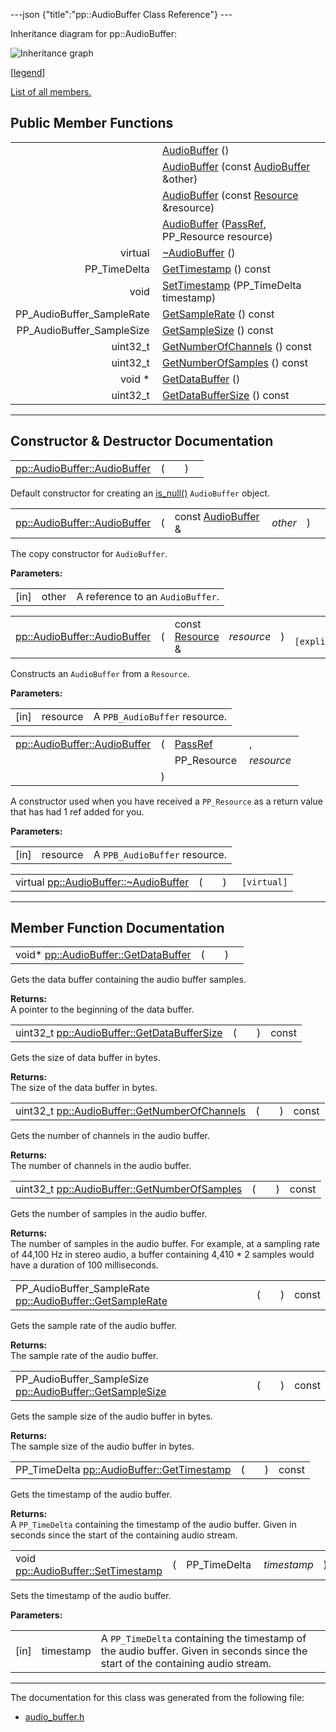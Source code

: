 ---json {"title":"pp::AudioBuffer Class Reference"} ---

Inheritance diagram for pp::AudioBuffer:

![Inheritance graph](/docs/native-client/pepper_stable/cpp/classpp_1_1_audio_buffer__inherit__graph.png)

<span class="legend">\[[legend](/docs/native-client/pepper_stable/cpp/graph_legend/)\]</span>

[List of all members.](/docs/native-client/pepper_stable/cpp/classpp_1_1_audio_buffer-members/)

Public Member Functions
-----------------------

<table><tbody><tr class="odd"><td style="text-align: right;"> </td><td><a href="/docs/native-client/pepper_stable/cpp/classpp_1_1_audio_buffer#ae5a21e1df405d530d9280de36791dbbf" class="el">AudioBuffer</a> ()</td></tr><tr class="even"><td style="text-align: right;"> </td><td><a href="/docs/native-client/pepper_stable/cpp/classpp_1_1_audio_buffer#a8f51aeb6d98ff9d926ee1e2fcee4f712" class="el">AudioBuffer</a> (const <a href="/docs/native-client/pepper_stable/cpp/classpp_1_1_audio_buffer/" class="el">AudioBuffer</a> &amp;other)</td></tr><tr class="odd"><td style="text-align: right;"> </td><td><a href="/docs/native-client/pepper_stable/cpp/classpp_1_1_audio_buffer#a96db6e6a05eb834ed8b04ef8c3f6647a" class="el">AudioBuffer</a> (const <a href="/docs/native-client/pepper_stable/cpp/classpp_1_1_resource/" class="el">Resource</a> &amp;resource)</td></tr><tr class="even"><td style="text-align: right;"> </td><td><a href="/docs/native-client/pepper_stable/cpp/classpp_1_1_audio_buffer#ad80595164aba1e9fbe1ccc71793c48f9" class="el">AudioBuffer</a> (<a href="/docs/native-client/pepper_stable/cpp/namespacepp#a339083c1beec620267bf8b3c55decaa5" class="el">PassRef</a>, PP_Resource resource)</td></tr><tr class="odd"><td style="text-align: right;">virtual </td><td><a href="/docs/native-client/pepper_stable/cpp/classpp_1_1_audio_buffer#aa47da494df014dd6dba16053f914ce34" class="el">~AudioBuffer</a> ()</td></tr><tr class="even"><td style="text-align: right;">PP_TimeDelta </td><td><a href="/docs/native-client/pepper_stable/cpp/classpp_1_1_audio_buffer#a08f55c4a972677114bb0c0e1ceb13661" class="el">GetTimestamp</a> () const</td></tr><tr class="odd"><td style="text-align: right;">void </td><td><a href="/docs/native-client/pepper_stable/cpp/classpp_1_1_audio_buffer#a2882ec7147f4efddf3cefc6378f11f78" class="el">SetTimestamp</a> (PP_TimeDelta timestamp)</td></tr><tr class="even"><td style="text-align: right;">PP_AudioBuffer_SampleRate </td><td><a href="/docs/native-client/pepper_stable/cpp/classpp_1_1_audio_buffer#a650c3a1abc424e21fa56997c9d55b76f" class="el">GetSampleRate</a> () const</td></tr><tr class="odd"><td style="text-align: right;">PP_AudioBuffer_SampleSize </td><td><a href="/docs/native-client/pepper_stable/cpp/classpp_1_1_audio_buffer#ac3846435b70b49392dec120716e0cfd5" class="el">GetSampleSize</a> () const</td></tr><tr class="even"><td style="text-align: right;">uint32_t </td><td><a href="/docs/native-client/pepper_stable/cpp/classpp_1_1_audio_buffer#a3061bf5fc031ad6854d2b06ef6f6736a" class="el">GetNumberOfChannels</a> () const</td></tr><tr class="odd"><td style="text-align: right;">uint32_t </td><td><a href="/docs/native-client/pepper_stable/cpp/classpp_1_1_audio_buffer#ad588d83a59d151fb8448ea59f6f9039e" class="el">GetNumberOfSamples</a> () const</td></tr><tr class="even"><td style="text-align: right;">void * </td><td><a href="/docs/native-client/pepper_stable/cpp/classpp_1_1_audio_buffer#aad0cdf64f6fc99ebbad26725ba17df65" class="el">GetDataBuffer</a> ()</td></tr><tr class="odd"><td style="text-align: right;">uint32_t </td><td><a href="/docs/native-client/pepper_stable/cpp/classpp_1_1_audio_buffer#a5548630a163439b2c811ab40d7cd64a0" class="el">GetDataBufferSize</a> () const</td></tr></tbody></table>

------------------------------------------------------------------------

Constructor & Destructor Documentation
--------------------------------------

<span id="ae5a21e1df405d530d9280de36791dbbf" class="anchor" style="margin: 0;"></span>

<table><tbody><tr class="odd"><td><a href="/docs/native-client/pepper_stable/cpp/classpp_1_1_audio_buffer#ae5a21e1df405d530d9280de36791dbbf" class="el">pp::AudioBuffer::AudioBuffer</a></td><td>(</td><td></td><td>)</td><td></td></tr></tbody></table>

Default constructor for creating an <a href="/docs/native-client/pepper_stable/cpp/classpp_1_1_resource#a859068e34cdc2dc0b78754c255323aa9" class="el" title="This functions determines if this resource is invalid or uninitialized.">is_null()</a> `AudioBuffer` object.

<span id="a8f51aeb6d98ff9d926ee1e2fcee4f712" class="anchor" style="margin: 0;"></span>

<table><tbody><tr class="odd"><td><a href="/docs/native-client/pepper_stable/cpp/classpp_1_1_audio_buffer#ae5a21e1df405d530d9280de36791dbbf" class="el">pp::AudioBuffer::AudioBuffer</a></td><td>(</td><td>const <a href="/docs/native-client/pepper_stable/cpp/classpp_1_1_audio_buffer/" class="el">AudioBuffer</a> &amp; </td><td><em>other</em></td><td>)</td><td></td></tr></tbody></table>

The copy constructor for `AudioBuffer`.

**Parameters:**  
<table><tbody><tr class="odd"><td>[in]</td><td>other</td><td>A reference to an <code>AudioBuffer</code>.</td></tr></tbody></table>

<span id="a96db6e6a05eb834ed8b04ef8c3f6647a" class="anchor" style="margin: 0;"></span>

<table><tbody><tr class="odd"><td><a href="/docs/native-client/pepper_stable/cpp/classpp_1_1_audio_buffer#ae5a21e1df405d530d9280de36791dbbf" class="el">pp::AudioBuffer::AudioBuffer</a></td><td>(</td><td>const <a href="/docs/native-client/pepper_stable/cpp/classpp_1_1_resource/" class="el">Resource</a> &amp; </td><td><em>resource</em></td><td>)</td><td><code> [explicit]</code></td></tr></tbody></table>

Constructs an `AudioBuffer` from a `Resource`.

**Parameters:**  
<table><tbody><tr class="odd"><td>[in]</td><td>resource</td><td>A <code>PPB_AudioBuffer</code> resource.</td></tr></tbody></table>

<span id="ad80595164aba1e9fbe1ccc71793c48f9" class="anchor" style="margin: 0;"></span>

<table><tbody><tr class="odd"><td><a href="/docs/native-client/pepper_stable/cpp/classpp_1_1_audio_buffer#ae5a21e1df405d530d9280de36791dbbf" class="el">pp::AudioBuffer::AudioBuffer</a></td><td>(</td><td><a href="/docs/native-client/pepper_stable/cpp/namespacepp#a339083c1beec620267bf8b3c55decaa5" class="el">PassRef</a> </td><td>,</td></tr><tr class="even"><td></td><td></td><td>PP_Resource </td><td><em>resource</em> </td></tr><tr class="odd"><td></td><td>)</td><td></td><td></td></tr></tbody></table>

A constructor used when you have received a `PP_Resource` as a return value that has had 1 ref added for you.

**Parameters:**  
<table><tbody><tr class="odd"><td>[in]</td><td>resource</td><td>A <code>PPB_AudioBuffer</code> resource.</td></tr></tbody></table>

<span id="aa47da494df014dd6dba16053f914ce34" class="anchor" style="margin: 0;"></span>

<table><tbody><tr class="odd"><td>virtual <a href="/docs/native-client/pepper_stable/cpp/classpp_1_1_audio_buffer#aa47da494df014dd6dba16053f914ce34" class="el">pp::AudioBuffer::~AudioBuffer</a></td><td>(</td><td></td><td>)</td><td><code> [virtual]</code></td></tr></tbody></table>

------------------------------------------------------------------------

Member Function Documentation
-----------------------------

<span id="aad0cdf64f6fc99ebbad26725ba17df65" class="anchor" style="margin: 0;"></span>

<table><tbody><tr class="odd"><td>void* <a href="/docs/native-client/pepper_stable/cpp/classpp_1_1_audio_buffer#aad0cdf64f6fc99ebbad26725ba17df65" class="el">pp::AudioBuffer::GetDataBuffer</a></td><td>(</td><td></td><td>)</td><td></td></tr></tbody></table>

Gets the data buffer containing the audio buffer samples.

**Returns:**  
A pointer to the beginning of the data buffer.

<span id="a5548630a163439b2c811ab40d7cd64a0" class="anchor" style="margin: 0;"></span>

<table><tbody><tr class="odd"><td>uint32_t <a href="/docs/native-client/pepper_stable/cpp/classpp_1_1_audio_buffer#a5548630a163439b2c811ab40d7cd64a0" class="el">pp::AudioBuffer::GetDataBufferSize</a></td><td>(</td><td></td><td>)</td><td>const</td></tr></tbody></table>

Gets the size of data buffer in bytes.

**Returns:**  
The size of the data buffer in bytes.

<span id="a3061bf5fc031ad6854d2b06ef6f6736a" class="anchor" style="margin: 0;"></span>

<table><tbody><tr class="odd"><td>uint32_t <a href="/docs/native-client/pepper_stable/cpp/classpp_1_1_audio_buffer#a3061bf5fc031ad6854d2b06ef6f6736a" class="el">pp::AudioBuffer::GetNumberOfChannels</a></td><td>(</td><td></td><td>)</td><td>const</td></tr></tbody></table>

Gets the number of channels in the audio buffer.

**Returns:**  
The number of channels in the audio buffer.

<span id="ad588d83a59d151fb8448ea59f6f9039e" class="anchor" style="margin: 0;"></span>

<table><tbody><tr class="odd"><td>uint32_t <a href="/docs/native-client/pepper_stable/cpp/classpp_1_1_audio_buffer#ad588d83a59d151fb8448ea59f6f9039e" class="el">pp::AudioBuffer::GetNumberOfSamples</a></td><td>(</td><td></td><td>)</td><td>const</td></tr></tbody></table>

Gets the number of samples in the audio buffer.

**Returns:**  
The number of samples in the audio buffer. For example, at a sampling rate of 44,100 Hz in stereo audio, a buffer containing 4,410 \* 2 samples would have a duration of 100 milliseconds.

<span id="a650c3a1abc424e21fa56997c9d55b76f" class="anchor" style="margin: 0;"></span>

<table><tbody><tr class="odd"><td>PP_AudioBuffer_SampleRate <a href="/docs/native-client/pepper_stable/cpp/classpp_1_1_audio_buffer#a650c3a1abc424e21fa56997c9d55b76f" class="el">pp::AudioBuffer::GetSampleRate</a></td><td>(</td><td></td><td>)</td><td>const</td></tr></tbody></table>

Gets the sample rate of the audio buffer.

**Returns:**  
The sample rate of the audio buffer.

<span id="ac3846435b70b49392dec120716e0cfd5" class="anchor" style="margin: 0;"></span>

<table><tbody><tr class="odd"><td>PP_AudioBuffer_SampleSize <a href="/docs/native-client/pepper_stable/cpp/classpp_1_1_audio_buffer#ac3846435b70b49392dec120716e0cfd5" class="el">pp::AudioBuffer::GetSampleSize</a></td><td>(</td><td></td><td>)</td><td>const</td></tr></tbody></table>

Gets the sample size of the audio buffer in bytes.

**Returns:**  
The sample size of the audio buffer in bytes.

<span id="a08f55c4a972677114bb0c0e1ceb13661" class="anchor" style="margin: 0;"></span>

<table><tbody><tr class="odd"><td>PP_TimeDelta <a href="/docs/native-client/pepper_stable/cpp/classpp_1_1_audio_buffer#a08f55c4a972677114bb0c0e1ceb13661" class="el">pp::AudioBuffer::GetTimestamp</a></td><td>(</td><td></td><td>)</td><td>const</td></tr></tbody></table>

Gets the timestamp of the audio buffer.

**Returns:**  
A `PP_TimeDelta` containing the timestamp of the audio buffer. Given in seconds since the start of the containing audio stream.

<span id="a2882ec7147f4efddf3cefc6378f11f78" class="anchor" style="margin: 0;"></span>

<table><tbody><tr class="odd"><td>void <a href="/docs/native-client/pepper_stable/cpp/classpp_1_1_audio_buffer#a2882ec7147f4efddf3cefc6378f11f78" class="el">pp::AudioBuffer::SetTimestamp</a></td><td>(</td><td>PP_TimeDelta </td><td><em>timestamp</em></td><td>)</td><td></td></tr></tbody></table>

Sets the timestamp of the audio buffer.

**Parameters:**  
<table><tbody><tr class="odd"><td>[in]</td><td>timestamp</td><td>A <code>PP_TimeDelta</code> containing the timestamp of the audio buffer. Given in seconds since the start of the containing audio stream.</td></tr></tbody></table>

------------------------------------------------------------------------

The documentation for this class was generated from the following file:

-   <a href="/docs/native-client/pepper_stable/cpp/audio__buffer_8h/" class="el">audio_buffer.h</a>
